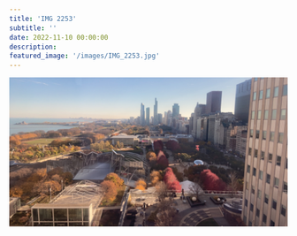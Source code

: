 ```yaml
---
title: 'IMG 2253'
subtitle: ''
date: 2022-11-10 00:00:00
description: 
featured_image: '/images/IMG_2253.jpg'
---
```


![](/images/IMG_2253.jpg)
